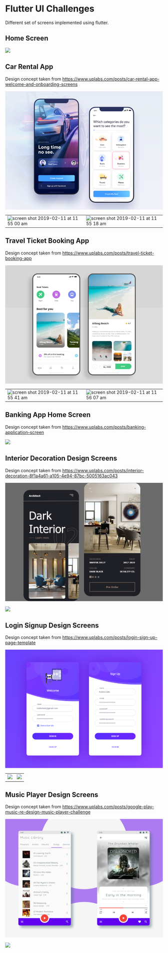 # Flutter UI Challenges

Different set of screens implemented using flutter. 

## Home Screen

![](/screenshots/screenshot_home.png)

## Car Rental App 
Design concept taken from https://www.uplabs.com/posts/car-rental-app-welcome-and-onboarding-screens 

<p align="center"><img src="screenshots/cover/car_rental_cover.png" /></p>

|                                      |                                      |
| ------------------------------------ | ------------------------------------ |
| <img width="300" alt="screen shot 2019-02-11 at 11 55 00 am" src="https://user-images.githubusercontent.com/29778659/52549213-e099f600-2df3-11e9-84f8-512a87139c66.png"> | <img width="300" alt="screen shot 2019-02-11 at 11 55 18 am" src="https://user-images.githubusercontent.com/29778659/52549222-eabbf480-2df3-11e9-81d5-e9758427ddae.png"> |

## Travel Ticket Booking App
Design concept taken from https://www.uplabs.com/posts/travel-ticket-booking-app
<p align="center"><img src="screenshots/cover/ticket_booking_cover.png" /></p>

|                                      |                                      |
| ------------------------------------ | ------------------------------------ |
| <img width="300" alt="screen shot 2019-02-11 at 11 55 41 am" src="https://user-images.githubusercontent.com/29778659/52549234-fa3b3d80-2df3-11e9-8493-436376dd4299.png"> | <img width="300" alt="screen shot 2019-02-11 at 11 56 07 am" src="https://user-images.githubusercontent.com/29778659/52549251-0921f000-2df4-11e9-84f3-76f4e22ac5b1.png"> |

## Banking App Home Screen
Design concept taken from https://www.uplabs.com/posts/banking-application-screen

![](/screenshots/screenshot_banking.png)

## Interior Decoration Design Screens
Design concept taken from https://www.uplabs.com/posts/interior-decoration-8f1a4a61-a105-4e94-87bc-5005163ac043
<p align="center"><img src="screenshots/cover/interior_decoration_cover.png" /></p>


<img src = "https://user-images.githubusercontent.com/29778659/54197515-f8919200-44e5-11e9-8b97-2f809ca50547.gif"  width="300"/>


## Login Signup Design Screens
Design concept taken from https://www.uplabs.com/posts/login-sign-up-page-template
<p align="center"><img src="screenshots/cover/authentication_cover.png" /></p>

|                                      |                                      |
| ------------------------------------ | ------------------------------------ |
| <img src="screenshots/screenshot_login.png"  width="300"/> | <img src="screenshots/screenshot_signup.png"  width="300"/> |

## Music Player Design Screens
Design concept taken from https://www.uplabs.com/posts/google-play-music-re-design-music-player-challenge

<p align="center">
  <img src="screenshots/cover/music_player_cover.png" />
</p>

![](/screenshots/music_player_gif.gif)
